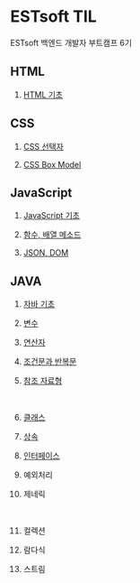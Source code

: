# ESTsoft TIL
ESTsoft 백엔드 개발자 부트캠프 6기

## HTML

1. [HTML 기초](https://github.com/zeonzyeon/estsoft_TIL/blob/main/html/html_240807.md)

## CSS

1. [CSS 선택자](https://github.com/zeonzyeon/estsoft_TIL/blob/main/css/css_240808.md)

2. [CSS Box Model](https://github.com/zeonzyeon/estsoft_TIL/blob/main/css/css_240809.md)

## JavaScript

1. [JavaScript 기초](https://github.com/zeonzyeon/estsoft_TIL/blob/main/javascript/js_240812.md)

2. [함수, 배열 메소드](https://github.com/zeonzyeon/estsoft_TIL/blob/main/javascript/js_240813.md)

3. [JSON, DOM](https://github.com/zeonzyeon/estsoft_TIL/blob/main/javascript/js_240814.md)

## JAVA

1. [자바 기초](https://github.com/zeonzyeon/estsoft_TIL/blob/main/java/java_240830.md)

2. [변수](https://github.com/zeonzyeon/estsoft_TIL/blob/main/java/java_240902.md)

3. [연산자](https://github.com/zeonzyeon/estsoft_TIL/blob/main/java/java_240903.md)

4. [조건문과 반복문](https://github.com/zeonzyeon/estsoft_TIL/blob/main/java/java_240904.md)

5. [참조 자료형](https://github.com/zeonzyeon/estsoft_TIL/blob/main/java/java_240905.md)

<br>

6. [클래스](https://github.com/zeonzyeon/estsoft_TIL/blob/main/java/java_240906.md)

7. [상속](https://github.com/zeonzyeon/estsoft_TIL/blob/main/java/java_240909.md)

8. [인터페이스](https://github.com/zeonzyeon/estsoft_TIL/blob/main/java/java_240910.md)

9. 예외처리

10. 제네릭

<br>

11. 컬렉션

12. 람다식

13. 스트림